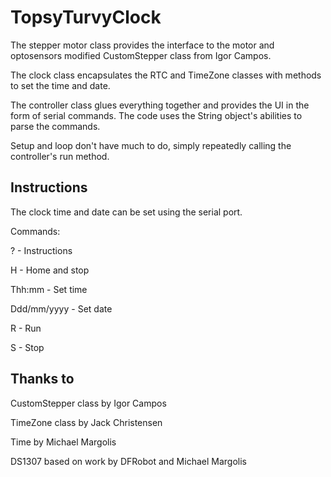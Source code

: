 TopsyTurvyClock
===============

The stepper motor class provides the interface to the motor and optosensors modified CustomStepper class from Igor Campos.

The clock class encapsulates the RTC and TimeZone classes with methods to set the time and date. 

The controller class glues everything together and provides the UI in the form of serial commands. The code uses the String object's abilities to parse the commands.

Setup and loop don't have much to do, simply repeatedly calling the controller's run method.

Instructions
------------
The clock time and date can be set using the serial port.

Commands:

? - Instructions

H - Home and stop

Thh:mm - Set time

Ddd/mm/yyyy - Set date

R - Run

S - Stop


Thanks to
---------

CustomStepper class by Igor Campos

TimeZone class by Jack Christensen

Time by Michael Margolis

DS1307 based on work by DFRobot and Michael Margolis
